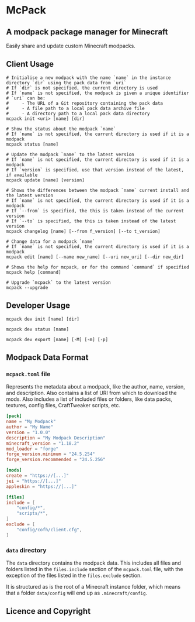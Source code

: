 # McPack

## A modpack package manager for Minecraft

Easily share and update custom Minecraft modpacks.

## Client Usage

```shell
# Initialise a new modpack with the name `name` in the instance directory `dir` using the pack data from `uri`
# If `dir` is not specified, the current directory is used
# If `name` is not specified, the modpack is given a unique identifier
# `uri` can be:
#     - The URL of a Git repository containing the pack data
#     - A file path to a local pack data archive file
#     - A directory path to a local pack data directory
mcpack init <uri> [name] [dir]

# Show the status about the modpack `name`
# If `name` is not specified, the current directory is used if it is a modpack
mcpack status [name]

# Update the modpack `name` to the latest version
# If `name` is not specified, the current directory is used if it is a modpack
# If `version` is specified, use that version instead of the latest, if available
mcpack update [name] [version]

# Shows the differences between the modpack `name` current install and the latest version
# If `name` is not specified, the current directory is used if it is a modpack
# If `--from` is specified, the this is taken instead of the current version
# If `--to` is specified, the this is taken instead of the latest version
mcpack changelog [name] [--from f_version] [--to t_version]

# Change data for a modpack `name`
# If `name` is not specified, the current directory is used if it is a modpack
mcpack edit [name] [--name new_name] [--uri new_uri] [--dir new_dir]

# Shows the help for mcpack, or for the command `command` if specified
mcpack help [command]

# Upgrade `mcpack` to the latest version
mcpack --upgrade
```

## Developer Usage

```shell
mcpack dev init [name] [dir]

mcpack dev status [name]

mcpack dev export [name] [-M] [-m] [-p]
```

## Modpack Data Format

### `mcpack.toml` file

Represents the metadata about a modpack, like the author, name, version, and description.
Also contains a list of URI from which to download the mods.
Also includes a list of included files or folders, like data packs, textures, config files, CraftTweaker scripts, etc.

```toml
[pack]
name = "My Modpack"
author = "My Name"
version = "1.0.0"
description = "My Modpack Description"
minecraft_version = "1.18.2"
mod_loader = "forge"
forge_version.minimum = "24.5.254"
forge_version.recommended = "24.5.256"

[mods]
create = "https://[...]"
jei = "https://[...]"
appleskin = "https://[...]"

[files]
include = [
    "config/*",
    "scripts/*",
]
exclude = [
    "config/cofh/client.cfg",
]
```

### `data` directory

The `data` directory contains the modpack data.
This includes all files and folders listed in the `files.include` section of the `mcpack.toml` file, with the exception
of the files listed in the `files.exclude` section.

It is structured as is the root of a Minecraft instance folder, which means that a folder `data/config` will end up
as `.minecraft/config`.

## Licence and Copyright
